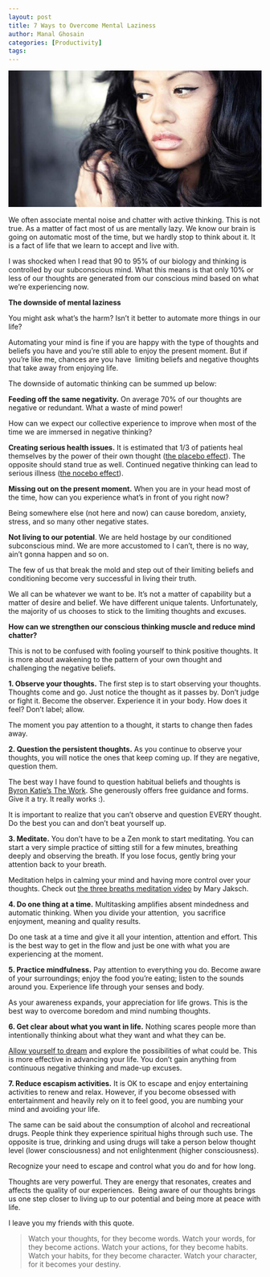 ```yaml
---
layout: post
title: 7 Ways to Overcome Mental Laziness
author: Manal Ghosain
categories: [Productivity]
tags:
---
```


![Woman thinking](/images/woman-thinking.jpg)

We often associate mental noise and chatter with active thinking. This is not true. As a matter of fact most of us are mentally lazy. We know our brain is going on automatic most of the time, but we hardly stop to think about it. It is a fact of life that we learn to accept and live with. 

I was shocked when I read that 90 to 95% of our biology and thinking is controlled by our subconscious mind. What this means is that only 10% or less of our thoughts are generated from our conscious mind based on what we’re experiencing now. 

**The downside of mental laziness** 

You might ask what’s the harm? Isn’t it better to automate more things in our life? 

Automating your mind is fine if you are happy with the type of thoughts and beliefs you have and you’re still able to enjoy the present moment. But if you’re like me, chances are you have  limiting beliefs and negative thoughts that take away from enjoying life. 

The downside of automatic thinking can be summed up below: 

**Feeding off the same negativity.** On average 70% of our thoughts are negative or redundant. What a waste of mind power! 

How can we expect our collective experience to improve when most of the time we are immersed in negative thinking? 

**Creating serious health issues.** It is estimated that 1/3 of patients heal themselves by the power of their own thought ([the placebo effect](http://en.wikipedia.org/wiki/Placebo)). The opposite should stand true as well. Continued negative thinking can lead to serious illness ([the nocebo effect](http://en.wikipedia.org/wiki/Nocebo)).

**Missing out on the present moment.** When you are in your head most of the time, how can you experience what’s in front of you right now? 

Being somewhere else (not here and now) can cause boredom, anxiety, stress, and so many other negative states.

**Not living to our potential**. We are held hostage by our conditioned subconscious mind. We are more accustomed to I can’t, there is no way, ain’t gonna happen and so on. 

The few of us that break the mold and step out of their limiting beliefs and conditioning become very successful in living their truth. 

We all can be whatever we want to be. It’s not a matter of capability but a matter of desire and belief. We have different unique talents. Unfortunately, the majority of us chooses to stick to the limiting thoughts and excuses. 

**How can we strengthen our conscious thinking muscle and reduce mind chatter?** 

This is not to be confused with fooling yourself to think positive thoughts. It is more about awakening to the pattern of your own thought and challenging the negative beliefs. 

**1. Observe your thoughts.** The first step is to start observing your thoughts. Thoughts come and go. Just notice the thought as it passes by. Don’t judge or fight it. Become the observer. Experience it in your body. How does it feel? Don’t label; allow. 

The moment you pay attention to a thought, it starts to change then fades away. 

**2. Question the persistent thoughts.** As you continue to observe your thoughts, you will notice the ones that keep coming up. If they are negative, question them. 

The best way I have found to question habitual beliefs and thoughts is [Byron Katie’s The Work](http://www.thework.com/thework.asp). She generously offers free guidance and forms. Give it a try. It really works :). 

It is important to realize that you can’t observe and question EVERY thought. Do the best you can and don’t beat yourself up.

**3. Meditate.** You don’t have to be a Zen monk to start meditating. You can start a very simple practice of sitting still for a few minutes, breathing deeply and observing the breath. If you lose focus, gently bring your attention back to your breath. 

Meditation helps in calming your mind and having more control over your thoughts. Check out [the three breaths meditation video](http://goodlifezen.com/three-breath-meditation/) by Mary Jaksch. 

**4. Do one thing at a time.** Multitasking amplifies absent mindedness and automatic thinking. When you divide your attention,  you sacrifice enjoyment, meaning and quality results. 

Do one task at a time and give it all your intention, attention and effort. This is the best way to get in the flow and just be one with what you are experiencing at the moment. 

**5. Practice mindfulness.** Pay attention to everything you do. Become aware of your surroundings; enjoy the food you’re eating; listen to the sounds around you. Experience life through your senses and body. 

As your awareness expands, your appreciation for life grows. This is the best way to overcome boredom and mind numbing thoughts. 

**6. Get clear about what you want in life.** Nothing scares people more than intentionally thinking about what they want and what they can be. 

[Allow yourself to dream](/allow-yourself-to-dream/) and explore the possibilities of what could be. This is more effective in advancing your life. You don’t gain anything from continuous negative thinking and made-up excuses. 

**7. Reduce escapism activities.** It is OK to escape and enjoy entertaining activities to renew and relax. However, if you become obsessed with entertainment and heavily rely on it to feel good, you are numbing your mind and avoiding your life. 

The same can be said about the consumption of alcohol and recreational drugs. People think they experience spiritual highs through such use. The opposite is true, drinking and using drugs will take a person below thought level (lower consciousness) and not enlightenment (higher consciousness).

Recognize your need to escape and control what you do and for how long.

Thoughts are very powerful. They are energy that resonates, creates and affects the quality of our experiences.  Being aware of our thoughts brings us one step closer to living up to our potential and being more at peace with life. 

I leave you my friends with this quote. 

> Watch your thoughts, for they become words. Watch your words, for they become actions. Watch your actions, for they become habits. Watch your habits, for they become character. Watch your character, for it becomes your destiny.